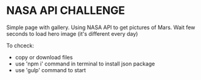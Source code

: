 # NASA API CHALLENGE

Simple page with gallery. 
Using NASA API to get pictures of Mars.
Wait few seconds to load hero image (it's different every day)

To chceck:
- copy or download files
- use 'npm i' command in terminal to install json package
- use 'gulp' command to start 
